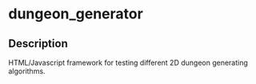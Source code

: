 # dungeon_generator

## Description

HTML/Javascript framework for testing different 2D dungeon generating algorithms.

